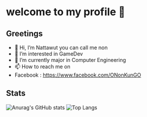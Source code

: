 # welcome to my profile 🙂

## Greetings
- 👋 Hi, I’m Nattawut you can call me non
- 👀 I’m interested in GameDev
- 🌱 I’m currently major in Computer Engineering
- 📫 How to reach me on
- Facebook : https://www.facebook.com/ONonKunGO

## Stats
![Anurag's GitHub stats](https://github-readme-stats.vercel.app/api?username=non-nattawut&show_icons=true&theme=gotham)
![Top Langs](https://github-readme-stats.vercel.app/api/top-langs/?username=non-nattawut&layout=compact&theme=gotham)

<!---
non-nattawut/non-nattawut is a ✨ special ✨ repository because its `README.md` (this file) appears on your GitHub profile.
You can click the Preview link to take a look at your changes.
--->
